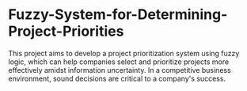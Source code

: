 # Fuzzy-System-for-Determining-Project-Priorities
This project aims to develop a project prioritization system using fuzzy logic, which can help companies select and prioritize projects more effectively amidst information uncertainty. In a competitive business environment, sound decisions are critical to a company's success.
